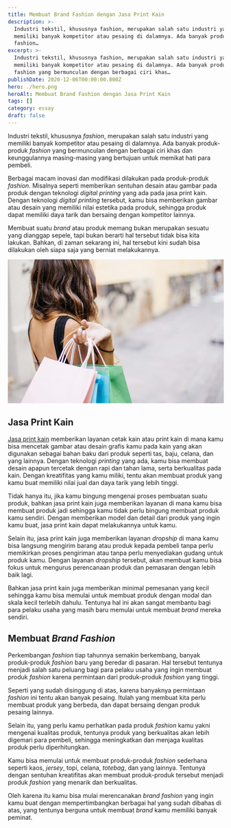 ```yaml
---
title: Membuat Brand Fashion dengan Jasa Print Kain
description: >-
  Industri tekstil, khususnya fashion, merupakan salah satu industri yang
  memiliki banyak kompetitor atau pesaing di dalamnya. Ada banyak produkproduk
  fashion…
excerpt: >-
  Industri tekstil, khususnya fashion, merupakan salah satu industri yang
  memiliki banyak kompetitor atau pesaing di dalamnya. Ada banyak produkproduk
  fashion yang bermunculan dengan berbagai ciri khas…
publishDate: 2020-12-06T00:00:00.000Z
hero: ./hero.png
heroAlt: Membuat Brand Fashion dengan Jasa Print Kain
tags: []
category: essay
draft: false
---
```


Industri tekstil, khususnya _fashion_, merupakan salah satu industri yang memiliki banyak kompetitor atau pesaing di dalamnya. Ada banyak produk-produk _fashion_ yang bermunculan dengan berbagai ciri khas dan keunggulannya masing-masing yang bertujuan untuk memikat hati para pembeli.

Berbagai macam inovasi dan modifikasi dilakukan pada produk-produk _fashion_. Misalnya seperti memberikan sentuhan desain atau gambar pada produk dengan teknologi _digital printing_ yang ada pada jasa print kain. Dengan teknologi _digital printing_ tersebut, kamu bisa memberikan gambar atau desain yang memiliki nilai estetika pada produk, sehingga produk dapat memiliki daya tarik dan bersaing dengan kompetitor lainnya.

Membuat suatu _brand_ atau produk memang bukan merupakan sesuatu yang dianggap sepele, tapi bukan berarti hal tersebut tidak bisa kita lakukan. Bahkan, di zaman sekarang ini, hal tersebut kini sudah bisa dilakukan oleh siapa saja yang berniat melakukannya.

![Membuat Brand Fashion dengan Jasa Print Kain](./images/membuat-brand-fashion-dengan-jasa-print-kain.jpg)

## Jasa Print Kain

<a href="https://iprint.id">Jasa print kain</a> memberikan layanan cetak kain atau print kain di mana kamu bisa mencetak gambar atau desain grafis kamu pada kain yang akan digunakan sebagai bahan baku dari produk seperti tas, baju, celana, dan yang lainnya. Dengan teknologi _printing_ yang ada, kamu bisa membuat desain apapun tercetak dengan rapi dan tahan lama, serta berkualitas pada kain. Dengan kreatifitas yang kamu miliki, tentu akan membuat produk yang kamu buat memiliki nilai jual dan daya tarik yang lebih tinggi.

Tidak hanya itu, jika kamu bingung mengenai proses pembuatan suatu produk, bahkan jasa print kain juga memberikan layanan di mana kamu bisa membuat produk jadi sehingga kamu tidak perlu bingung membuat produk kamu sendiri. Dengan memberikan model dan detail dari produk yang ingin kamu buat, jasa print kain dapat melakukannya untuk kamu.

Selain itu, jasa print kain juga memberikan layanan _dropship_ di mana kamu bisa langsung mengirim barang atau produk kepada pembeli tanpa perlu memikirkan proses pengiriman atau tanpa perlu menyediakan gudang untuk produk kamu. Dengan layanan _dropship_ tersebut, akan membuat kamu bisa fokus untuk mengurus perencanaan produk dan pemasaran dengan lebih baik lagi.

Bahkan jasa print kain juga memberikan minimal pemesanan yang kecil sehingga kamu bisa memulai untuk membuat produk dengan modal dan skala kecil terlebih dahulu. Tentunya hal ini akan sangat membantu bagi para pelaku usaha yang masih baru memulai untuk membuat _brand_ mereka sendiri.

## Membuat _Brand Fashion_

Perkembangan _fashion_ tiap tahunnya semakin berkembang, banyak produk-produk _fashion_ baru yang beredar di pasaran. Hal tersebut tentunya menjadi salah satu peluang bagi para pelaku usaha yang ingin membuat produk _fashion_ karena permintaan dari produk-produk _fashion_ yang tinggi.

Seperti yang sudah disinggung di atas, karena banyaknya permintaan _fashion_ ini tentu akan banyak pesaing. Itulah yang membuat kita perlu membuat produk yang berbeda, dan dapat bersaing dengan produk pesaing lainnya.

Selain itu, yang perlu kamu perhatikan pada produk _fashion_ kamu yakni mengenai kualitas produk, tentunya produk yang berkualitas akan lebih digemari para pembeli, sehingga meningkatkan dan menjaga kualitas produk perlu diperhitungkan.

Kamu bisa memulai untuk membuat produk-produk _fashion_ sederhana seperti kaos, _jersey_, topi, celana, _totebag_, dan yang lainnya. Tentunya dengan sentuhan kreatifitas akan membuat produk-produk tersebut menjadi produk _fashion_ yang menarik dan berkualitas.

Oleh karena itu kamu bisa mulai merencanakan _brand fashion_ yang ingin kamu buat dengan mempertimbangkan berbagai hal yang sudah dibahas di atas, yang tentunya berguna untuk membuat _brand_ kamu memiliki banyak peminat.

